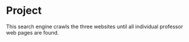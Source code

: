 # Project
 This search engine crawls the three websites until all individual professor web pages are found. 

